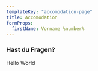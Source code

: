 ```yaml
---
templateKey: "accomodation-page"
title: Accomodation
formProps:
  firstName: Vorname %number%
---
```


### Hast du Fragen?

Hello World
